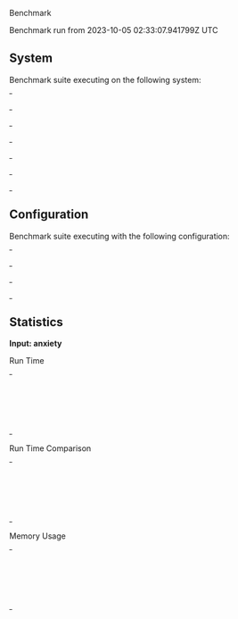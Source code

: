 Benchmark

Benchmark run from 2023-10-05 02:33:07.941799Z UTC

## System

Benchmark suite executing on the following system:

<table style="width: 1%">
  <tr>
    <th style="width: 1%; white-space: nowrap">Operating System</th>
    <td>Linux</td>
  </tr><tr>
    <th style="white-space: nowrap">CPU Information</th>
    <td style="white-space: nowrap">AMD Ryzen Threadripper 1900X 8-Core Processor</td>
  </tr><tr>
    <th style="white-space: nowrap">Number of Available Cores</th>
    <td style="white-space: nowrap">16</td>
  </tr><tr>
    <th style="white-space: nowrap">Available Memory</th>
    <td style="white-space: nowrap">31.29 GB</td>
  </tr><tr>
    <th style="white-space: nowrap">Elixir Version</th>
    <td style="white-space: nowrap">1.15.4</td>
  </tr><tr>
    <th style="white-space: nowrap">Erlang Version</th>
    <td style="white-space: nowrap">26.0.2</td>
  </tr>
</table>

## Configuration

Benchmark suite executing with the following configuration:

<table style="width: 1%">
  <tr>
    <th style="width: 1%">:time</th>
    <td style="white-space: nowrap">30 s</td>
  </tr><tr>
    <th>:parallel</th>
    <td style="white-space: nowrap">1</td>
  </tr><tr>
    <th>:warmup</th>
    <td style="white-space: nowrap">5 s</td>
  </tr>
</table>

## Statistics



__Input: anxiety__

Run Time

<table style="width: 1%">
  <tr>
    <th>Name</th>
    <th style="text-align: right">IPS</th>
    <th style="text-align: right">Average</th>
    <th style="text-align: right">Devitation</th>
    <th style="text-align: right">Median</th>
    <th style="text-align: right">99th&nbsp;%</th>
  </tr>

  <tr>
    <td style="white-space: nowrap">saxy</td>
    <td style="white-space: nowrap; text-align: right">140.66</td>
    <td style="white-space: nowrap; text-align: right">7.11 ms</td>
    <td style="white-space: nowrap; text-align: right">&plusmn;4.15%</td>
    <td style="white-space: nowrap; text-align: right">7.08 ms</td>
    <td style="white-space: nowrap; text-align: right">8.07 ms</td>
  </tr>

  <tr>
    <td style="white-space: nowrap">erlsom</td>
    <td style="white-space: nowrap; text-align: right">51.88</td>
    <td style="white-space: nowrap; text-align: right">19.27 ms</td>
    <td style="white-space: nowrap; text-align: right">&plusmn;6.46%</td>
    <td style="white-space: nowrap; text-align: right">19.07 ms</td>
    <td style="white-space: nowrap; text-align: right">24.65 ms</td>
  </tr>

  <tr>
    <td style="white-space: nowrap">xmerl</td>
    <td style="white-space: nowrap; text-align: right">44.46</td>
    <td style="white-space: nowrap; text-align: right">22.49 ms</td>
    <td style="white-space: nowrap; text-align: right">&plusmn;3.88%</td>
    <td style="white-space: nowrap; text-align: right">22.29 ms</td>
    <td style="white-space: nowrap; text-align: right">26.27 ms</td>
  </tr>

</table>


Run Time Comparison

<table style="width: 1%">
  <tr>
    <th>Name</th>
    <th style="text-align: right">IPS</th>
    <th style="text-align: right">Slower</th>
  <tr>
    <td style="white-space: nowrap">saxy</td>
    <td style="white-space: nowrap;text-align: right">140.66</td>
    <td>&nbsp;</td>
  </tr>

  <tr>
    <td style="white-space: nowrap">erlsom</td>
    <td style="white-space: nowrap; text-align: right">51.88</td>
    <td style="white-space: nowrap; text-align: right">2.71x</td>
  </tr>

  <tr>
    <td style="white-space: nowrap">xmerl</td>
    <td style="white-space: nowrap; text-align: right">44.46</td>
    <td style="white-space: nowrap; text-align: right">3.16x</td>
  </tr>

</table>



Memory Usage

<table style="width: 1%">
  <tr>
    <th>Name</th>
    <th style="text-align: right">Average</th>
    <th style="text-align: right">Factor</th>
  </tr>
  <tr>
    <td style="white-space: nowrap">saxy</td>
    <td style="white-space: nowrap">2.87 MB</td>
    <td>&nbsp;</td>
  </tr>
    <tr>
    <td style="white-space: nowrap">erlsom</td>
    <td style="white-space: nowrap">18.54 MB</td>
    <td>6.46x</td>
  </tr>
    <tr>
    <td style="white-space: nowrap">xmerl</td>
    <td style="white-space: nowrap">19.35 MB</td>
    <td>6.74x</td>
  </tr>
</table>